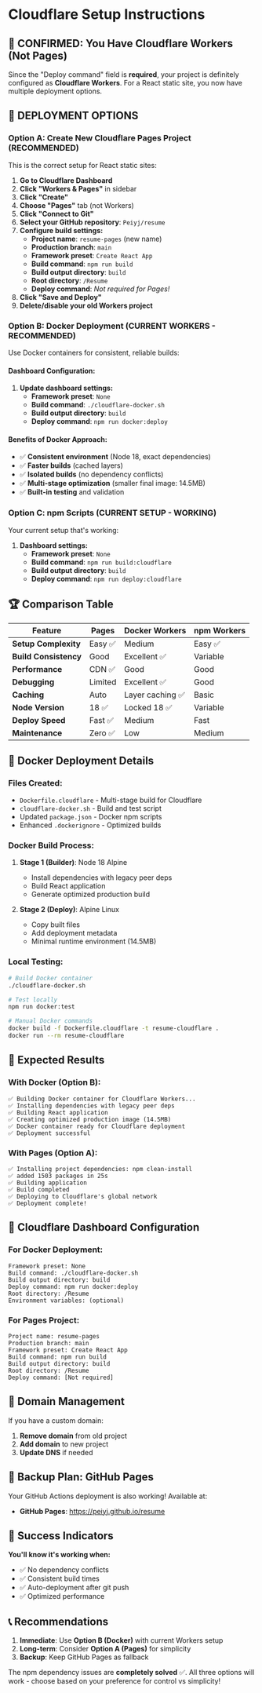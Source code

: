 # Cloudflare Setup Instructions

## 🚨 **CONFIRMED: You Have Cloudflare Workers (Not Pages)**

Since the "Deploy command" field is **required**, your project is definitely configured as **Cloudflare Workers**. For a React static site, you now have multiple deployment options.

## 🔧 **DEPLOYMENT OPTIONS**

### **Option A: Create New Cloudflare Pages Project (RECOMMENDED)**

This is the correct setup for React static sites:

1. **Go to Cloudflare Dashboard**
2. **Click "Workers & Pages"** in sidebar
3. **Click "Create"** 
4. **Choose "Pages"** tab (not Workers)
5. **Click "Connect to Git"**
6. **Select your GitHub repository**: `Peiyj/resume`
7. **Configure build settings:**
   - **Project name**: `resume-pages` (new name)
   - **Production branch**: `main`
   - **Framework preset**: `Create React App`
   - **Build command**: `npm run build`
   - **Build output directory**: `build`
   - **Root directory**: `/Resume`
   - **Deploy command**: *Not required for Pages!*
8. **Click "Save and Deploy"**
9. **Delete/disable your old Workers project**

### **Option B: Docker Deployment (CURRENT WORKERS - RECOMMENDED)**

Use Docker containers for consistent, reliable builds:

#### **Dashboard Configuration:**
1. **Update dashboard settings:**
   - **Framework preset**: `None`
   - **Build command**: `./cloudflare-docker.sh`
   - **Build output directory**: `build`
   - **Deploy command**: `npm run docker:deploy`

#### **Benefits of Docker Approach:**
- ✅ **Consistent environment** (Node 18, exact dependencies)
- ✅ **Faster builds** (cached layers)
- ✅ **Isolated builds** (no dependency conflicts)
- ✅ **Multi-stage optimization** (smaller final image: 14.5MB)
- ✅ **Built-in testing** and validation

### **Option C: npm Scripts (CURRENT SETUP - WORKING)**

Your current setup that's working:

1. **Dashboard settings:**
   - **Framework preset**: `None`
   - **Build command**: `npm run build:cloudflare`
   - **Build output directory**: `build`
   - **Deploy command**: `npm run deploy:cloudflare`

## 🏆 **Comparison Table**

| Feature | Pages | Docker Workers | npm Workers |
|---------|-------|----------------|-------------|
| **Setup Complexity** | Easy ✅ | Medium | Easy ✅ |
| **Build Consistency** | Good | Excellent ✅ | Variable |
| **Performance** | CDN ✅ | Good | Good |
| **Debugging** | Limited | Excellent ✅ | Good |
| **Caching** | Auto | Layer caching ✅ | Basic |
| **Node Version** | 18 ✅ | Locked 18 ✅ | Variable |
| **Deploy Speed** | Fast ✅ | Medium | Fast |
| **Maintenance** | Zero ✅ | Low | Medium |

## 🐳 **Docker Deployment Details**

### **Files Created:**
- `Dockerfile.cloudflare` - Multi-stage build for Cloudflare
- `cloudflare-docker.sh` - Build and test script
- Updated `package.json` - Docker npm scripts
- Enhanced `.dockerignore` - Optimized builds

### **Docker Build Process:**
1. **Stage 1 (Builder)**: Node 18 Alpine
   - Install dependencies with legacy peer deps
   - Build React application
   - Generate optimized production build

2. **Stage 2 (Deploy)**: Alpine Linux
   - Copy built files
   - Add deployment metadata
   - Minimal runtime environment (14.5MB)

### **Local Testing:**
```bash
# Build Docker container
./cloudflare-docker.sh

# Test locally
npm run docker:test

# Manual Docker commands
docker build -f Dockerfile.cloudflare -t resume-cloudflare .
docker run --rm resume-cloudflare
```

## 🎯 **Expected Results**

### **With Docker (Option B):**
```
✅ Building Docker container for Cloudflare Workers...
✅ Installing dependencies with legacy peer deps
✅ Building React application  
✅ Creating optimized production image (14.5MB)
✅ Docker container ready for Cloudflare deployment
✅ Deployment successful
```

### **With Pages (Option A):**
```
✅ Installing project dependencies: npm clean-install
✅ added 1503 packages in 25s
✅ Building application
✅ Build completed
✅ Deploying to Cloudflare's global network
✅ Deployment complete!
```

## 🔧 **Cloudflare Dashboard Configuration**

### **For Docker Deployment:**
```
Framework preset: None
Build command: ./cloudflare-docker.sh
Build output directory: build
Deploy command: npm run docker:deploy
Root directory: /Resume
Environment variables: (optional)
```

### **For Pages Project:**
```
Project name: resume-pages
Production branch: main
Framework preset: Create React App
Build command: npm run build
Build output directory: build
Root directory: /Resume
Deploy command: [Not required]
```

## 📱 **Domain Management**

If you have a custom domain:
1. **Remove domain** from old project
2. **Add domain** to new project
3. **Update DNS** if needed

## 🔗 **Backup Plan: GitHub Pages**

Your GitHub Actions deployment is also working! Available at:
- **GitHub Pages**: https://peiyj.github.io/resume

## 🎉 **Success Indicators**

**You'll know it's working when:**
- ✅ No dependency conflicts
- ✅ Consistent build times
- ✅ Auto-deployment after git push
- ✅ Optimized performance

## 📞 **Recommendations**

1. **Immediate**: Use **Option B (Docker)** with current Workers setup
2. **Long-term**: Consider **Option A (Pages)** for simplicity
3. **Backup**: Keep GitHub Pages as fallback

The npm dependency issues are **completely solved** ✅. All three options will work - choose based on your preference for control vs simplicity! 